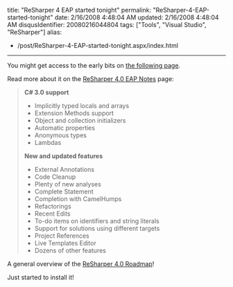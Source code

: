 title: "ReSharper 4 EAP started tonight"
permalink: "ReSharper-4-EAP-started-tonight"
date: 2/16/2008 4:48:04 AM
updated: 2/16/2008 4:48:04 AM
disqusIdentifier: 20080216044804
tags: ["Tools", "Visual Studio", "ReSharper"]
alias:
 - /post/ReSharper-4-EAP-started-tonight.aspx/index.html
---
You might get access to the early bits on [the following page](http://www.jetbrains.net/confluence/display/ReSharper/ReSharper+4.0+Nightly+Builds).

Read more about it on the [ReSharper 4.0 EAP Notes](http://www.jetbrains.net/confluence/display/ReSharper/ReSharper+4.0+EAP+Notes) page:
<!-- more -->

> **C# 3.0 support** 
> 
> *   Implicitly typed locals and arrays
> *   Extension Methods support
> *   Object and collection initializers
> *   Automatic properties
> *   Anonymous types
> *   Lambdas
> 
> **New and updated features**
> 
> *   External Annotations
> *   Code Cleanup
> *   Plenty of new analyses
> *   Complete Statement
> *   Completion with CamelHumps
> *   Refactorings
> *   Recent Edits
> *   To-do items on identifiers and string literals
> *   Support for solutions using different targets
> *   Project References
> *   Live Templates Editor
> *   Dozens of other features

A general overview of the [ReSharper 4.0 Roadmap](http://www.jetbrains.net/confluence/display/ReSharper/ReSharper+4.0+Roadmap)!

Just started to install it! 

